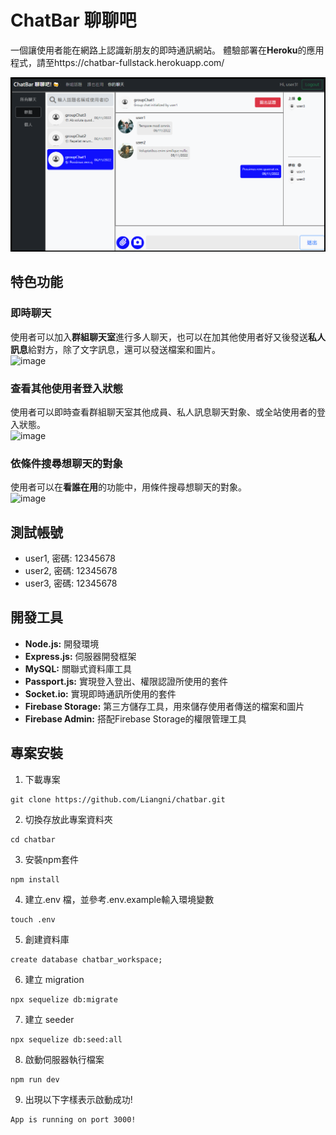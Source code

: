 # ChatBar 聊聊吧
一個讓使用者能在網路上認識新朋友的即時通訊網站。
體驗部署在**Heroku**的應用程式，請至https://chatbar-fullstack.herokuapp.com/

![image](/public/image/group_messages.png)

## 特色功能
### 即時聊天
使用者可以加入**群組聊天室**進行多人聊天，也可以在加其他使用者好又後發送**私人訊息**給對方，除了文字訊息，還可以發送檔案和圖片。
<br/>
![image](/public/image/send_messages.gif)

### 查看其他使用者登入狀態
使用者可以即時查看群組聊天室其他成員、私人訊息聊天對象、或全站使用者的登入狀態。
<br/>
![image](/public/image/show_online_status.gif)

### 依條件搜尋想聊天的對象
使用者可以在**看誰在用**的功能中，用條件搜尋想聊天的對象。
<br/>
![image](/public/image/filter_users.gif)

## 測試帳號
* user1, 密碼: 12345678
* user2, 密碼: 12345678
* user3, 密碼: 12345678

## 開發工具
* **Node.js:** 開發環境
* **Express.js:** 伺服器開發框架
* **MySQL:** 關聯式資料庫工具
* **Passport.js:** 實現登入登出、權限認證所使用的套件
* **Socket.io:** 實現即時通訊所使用的套件
* **Firebase Storage:** 第三方儲存工具，用來儲存使用者傳送的檔案和圖片
* **Firebase Admin:** 搭配Firebase Storage的權限管理工具

## 專案安裝
1. 下載專案
```
git clone https://github.com/Liangni/chatbar.git
```

2. 切換存放此專案資料夾
```
cd chatbar
```

3. 安裝npm套件
```
npm install
```

4. 建立.env 檔，並參考.env.example輸入環境變數
```
touch .env
```

5. 創建資料庫
```
create database chatbar_workspace;
```

6. 建立 migration
```
npx sequelize db:migrate
```

7. 建立 seeder
```
npx sequelize db:seed:all
```

8. 啟動伺服器執行檔案
```
npm run dev
```

9. 出現以下字樣表示啟動成功!
```
App is running on port 3000!
```



